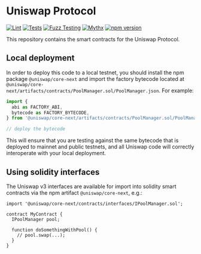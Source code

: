 # Uniswap Protocol

[![Lint](https://github.com/Uniswap/core-next/actions/workflows/lint.yml/badge.svg)](https://github.com/Uniswap/core-next/actions/workflows/lint.yml)
[![Tests](https://github.com/Uniswap/core-next/actions/workflows/tests.yml/badge.svg)](https://github.com/Uniswap/core-next/actions/workflows/tests.yml)
[![Fuzz Testing](https://github.com/Uniswap/core-next/actions/workflows/fuzz-testing.yml/badge.svg)](https://github.com/Uniswap/core-next/actions/workflows/fuzz-testing.yml)
[![Mythx](https://github.com/Uniswap/core-next/actions/workflows/mythx.yml/badge.svg)](https://github.com/Uniswap/core-next/actions/workflows/mythx.yml)
[![npm version](https://img.shields.io/npm/v/@uniswap/core-next/latest.svg)](https://www.npmjs.com/package/@uniswap/core-next/v/latest)

This repository contains the smart contracts for the Uniswap Protocol.

## Local deployment

In order to deploy this code to a local testnet, you should install the npm package
`@uniswap/core-next`
and import the factory bytecode located at
`@uniswap/core-next/artifacts/contracts/PoolManager.sol/PoolManager.json`.
For example:

```typescript
import {
  abi as FACTORY_ABI,
  bytecode as FACTORY_BYTECODE,
} from '@uniswap/core-next/artifacts/contracts/PoolManager.sol/PoolManager.json'

// deploy the bytecode
```

This will ensure that you are testing against the same bytecode that is deployed to
mainnet and public testnets, and all Uniswap code will correctly interoperate with
your local deployment.

## Using solidity interfaces

The Uniswap v3 interfaces are available for import into solidity smart contracts
via the npm artifact `@uniswap/core-next`, e.g.:

```solidity
import '@uniswap/core-next/contracts/interfaces/IPoolManager.sol';

contract MyContract {
  IPoolManager pool;

  function doSomethingWithPool() {
    // pool.swap(...);
  }
}

```
